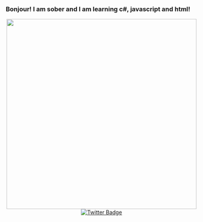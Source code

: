 ### Bonjour! I am sober and I am learning c#, javascript and html! 


<div id="header" align="center">
  <img src="https://media3.giphy.com/media/3oKIPnAiaMCws8nOsE/200w.gif?cid=6c09b9522vdsqsmufb32ypm6wbyxx2mhwsvw1x2sgn568x5i&rid=200w.gif&ct=g" width="500"/>
</div>

<div id="header" align="center">
<a href="https://twitter.com/IAMS0BER">  
  <img src="https://img.shields.io/badge/Twitter-blue?style=for-the-badge&logo=twitter&logoColor=white" alt="Twitter Badge"/>
</div>



